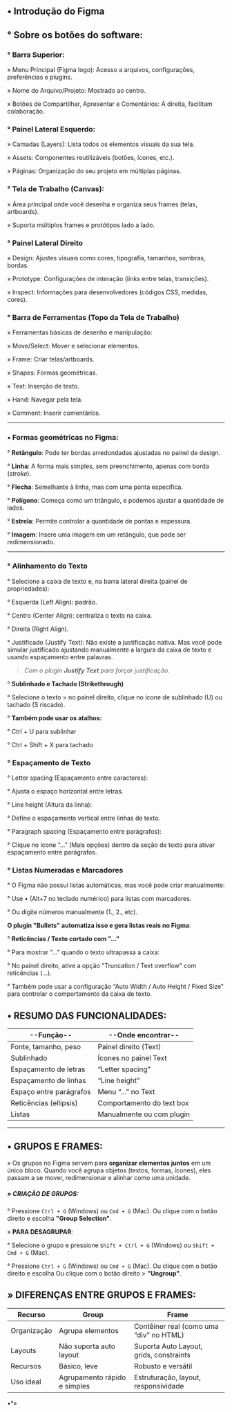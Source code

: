 ## •  **Introdução do Figma**

## ° **Sobre os botões do software:**

### ° **Barra Superior:**

» Menu Principal (Figma logo): Acesso a arquivos, configurações, preferências e plugins.

» Nome do Arquivo/Projeto: Mostrado ao centro.

» Botões de Compartilhar, Apresentar e Comentários: À direita, facilitam colaboração.

### ° **Painel Lateral Esquerdo:**

» Camadas (Layers): Lista todos os elementos visuais da sua tela.

» Assets: Componentes reutilizáveis (botões, ícones, etc.).

» Páginas: Organização do seu projeto em múltiplas páginas.

### ° **Tela de Trabalho (Canvas)**:

» Área principal onde você desenha e organiza seus frames (telas, artboards).

» Suporta múltiplos frames e protótipos lado a lado.

### ° **Painel Lateral Direito**

» Design: Ajustes visuais como cores, tipografia, tamanhos, sombras, bordas.

» Prototype: Configurações de interação (links entre telas, transições).

» Inspect: Informações para desenvolvedores (códigos CSS, medidas, cores).

### ° **Barra de Ferramentas (Topo da Tela de Trabalho)**

» Ferramentas básicas de desenho e manipulação:

» Move/Select: Mover e selecionar elementos.

» Frame: Criar telas/artboards.

» Shapes: Formas geométricas.

» Text: Inserção de texto.

» Hand: Navegar pela tela.

» Comment: Inserir comentários.

-------------------------------------------------------------------------------

### • **Formas geométricas no Figma:** 

° **Retângulo**: Pode ter bordas arredondadas ajustadas no painel de design.

° **Linha**: A forma mais simples, sem preenchimento, apenas com borda (_stroke_).

° **Flecha**: Semelhante à linha, mas com uma ponta específica.

° **Polígono**: Começa como um triângulo, e podemos ajustar a quantidade de lados.

° **Estrela**: Permite controlar a quantidade de pontas e espessura.

° **Imagem**: Insere uma imagem em um retângulo, que pode ser redimensionado.

-----------------------------------------------

### ° **Alinhamento do Texto**

° Selecione a caixa de texto e, na barra lateral direita (painel de propriedades):

° Esquerda (Left Align): padrão.

° Centro (Center Align): centraliza o texto na caixa.

° Direita (Right Align).

° Justificado (Justify Text):  Não existe a justificação nativa. Mas você pode simular justificado ajustando manualmente a largura da caixa de texto e usando espaçamento entre palavras.

> *Com o plugin **Justify Text** para forçar justificação.*

° **Sublinhado e Tachado (Strikethrough)**

° Selecione o texto > no painel direito, clique no ícone de sublinhado (U) ou tachado (S riscado).

° **Também pode usar os atalhos:**

° Ctrl + U para sublinhar

° Ctrl + Shift + X para tachado

### ° **Espaçamento de Texto**

° Letter spacing (Espaçamento entre caracteres):

° Ajusta o espaço horizontal entre letras.

° Line height (Altura da linha):

° Define o espaçamento vertical entre linhas de texto.

° Paragraph spacing (Espaçamento entre parágrafos):

° Clique no ícone “…” (Mais opções) dentro da seção de texto para ativar espaçamento entre parágrafos.

### ° **Listas Numeradas e Marcadores**

° O Figma não possui listas automáticas, mas você pode criar manualmente:

° Use • (Alt+7 no teclado numérico) para listas com marcadores.

° Ou digite números manualmente (1., 2., etc).

**O plugin "Bullets" automatiza isso e gera listas reais no Figma**:

° **Reticências / Texto cortado com "..."**

° Para mostrar "…" quando o texto ultrapassa a caixa:

° No painel direito, ative a opção "Truncation / Text overflow" com reticências (…).

° Também pode usar a configuração “Auto Width / Auto Height / Fixed Size” para controlar o comportamento da caixa de texto.

## • **RESUMO DAS FUNCIONALIDADES:**

| --Função--              | --Onde encontrar--        |
| ----------------------- | ------------------------- |
| Fonte, tamanho, peso    | Painel direito (Text)     |
| Sublinhado              | Ícones no painel Text     |
| Espaçamento de letras   | “Letter spacing”          |
| Espaçamento de linhas   | “Line height”             |
| Espaço entre parágrafos | Menu “…” no Text          |
| Reticências (ellipsis)  | Comportamento do text box |
| Listas                  | Manualmente ou com plugin |

------------------------------------------------------------------------------
 
 ## • **GRUPOS E FRAMES:**
 
» Os grupos no Figma servem para **organizar elementos juntos** em um único bloco. Quando você agrupa objetos (textos, formas, ícones), eles passam a se mover, redimensionar e alinhar como uma unidade.

##### » **CRIAÇÃO DE GRUPOS:**
 
° Pressione `Ctrl + G` (Windows) ou `Cmd + G` (Mac). Ou clique com o botão direito e escolha 
**"Group Selection"**.

» **PARA DESAGRUPAR**:

° Selecione o grupo e pressione `Shift + Ctrl + G` (Windows) ou `Shift + Cmd + G` (Mac).

° Pressione `Ctrl + G` (Windows) ou `Cmd + G` (Mac). Ou clique com o botão direito e escolha 
Ou clique com o botão direito > **"Ungroup"**.

## » **DIFERENÇAS ENTRE GRUPOS E FRAMES:**

|Recurso|Group|Frame|
|---|---|---|
|Organização|Agrupa elementos|Contêiner real (como uma “div” no HTML)|
|Layouts|Não suporta auto layout|Suporta Auto Layout, grids, constraints|
|Recursos|Básico, leve|Robusto e versátil|
|Uso ideal|Agrupamento rápido e simples|Estruturação, layout, responsividade|

•°»